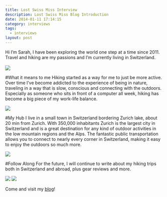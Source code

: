 ```yaml
---
title: Lost Swiss Miss Interview
description: Lost Swiss Miss Blog Introduction
date: 2014-01-11 17:14:15
category: interviews
tags: 
  - interviews
layout: post
---
```

Hi I’m Sarah, I have been exploring the world one step at a time since 2011. Travel and hiking are my passions and I’m currently living in Switzerland.<br><br>
<img src="http://farm4.staticflickr.com/3823/11888426963_f9e2b3ffd0_c.jpg"><!--more--><br>

#What it means to me
Hiking started as a way for me to just be more active. Over time I’ve become addicted to the experience of being in nature, traveling in a way that is slow, conscious and connecting with the outdoors. Especially as someone who sits in front of a computer all week, hiking has become a big piece of my work-life balance.

<img src="http://farm6.staticflickr.com/5510/11888427323_6f3a508cb3_c.jpg">

#My Hub
I live in a small town in Switzerland bordering Zurich lake, about 20 min from Zurich. With 350,000 inhabitants Zurich is the largest city in Switzerland and is a great destination for any kind of outdoor activities in the low mountain regions and the Alps. The fantastic public transportation allows you to connect to nearly every corner in Switzerland, making it easy to enjoy the outdoors so much more.

<img src="http://farm6.staticflickr.com/5472/11888981676_2f06de992e_c.jpg">

#Follow Along
For the future, I will continue to write about my hiking trips both in Switzerland and abroad, plus gear reviews and more.

<img src="http://farm6.staticflickr.com/5516/11888156875_c1f41c16e3_c.jpg">

<img src="http://farm3.staticflickr.com/2867/11888156725_1dff91991b_c.jpg">

Come and visit my <a href="http://www.lostswissmiss.com" target="_blank">blog</a>!
